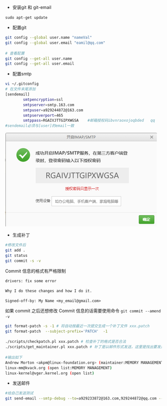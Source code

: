 - 安装git 和 git-email

`sudo apt-get update`

- 配置git

```bash
git config --global user.name "nameVal"
git config --global user.email "eamil@qq.com"

# 查看配置
git config --get-all user.name
git config --get-all user.email
```

- 配置smtp

```bash
vi ~/.gitconfig
# 在文件末尾添加
[sendemail]
        smtpencryption=ssl
        smtpserver=smtp.163.com
        smtpuser=a929244872@163.com
        smtpserverport=465
        smtppass=RGAIVJTTGIPXWGSA    #邮箱授权码ibvnraoxojoqbded   qq
#sendemail必须与[user]的email一致
```

![](./image/1.PNG)

- 生成补丁

```bash
#修改文件后
git add .
git status
git commit -s -v

```

Commit 信息的格式有严格限制

```
drivers: fix some error

Why I do these changes and how I do it.

Signed-off-by: My Name <my_email@gmail.com>
```

如果 commit 之后还想修改 Commit 信息的话需要使用命令 `git commit --amend -v`

```bash
git format-patch -s -1 # 将自动按最近一次提交生成一个补丁文件 xxx.patch
git format-patch  --subject-prefix='PATCH'  -1

./scripts/checkpatch.pl xxx.patch # 检查补丁的格式是否合法
./scripts/get_maintainer.pl xxx.patch # 补丁是以邮件形式发送，这里是找出要发送的邮箱

#输出如下
Andrew Morton <akpm@linux-foundation.org> (maintainer:MEMORY MANAGEMENT)
linux-mm@kvack.org (open list:MEMORY MANAGEMENT)
linux-kernel@vger.kernel.org (open list)
```

- 发送邮件

```bash
#给自己发送测试
git send-email --smtp-debug --to=a929233872@163.com,929244872@qq.com --cc=929244872@qq.com 0001-mm-fix-some-error.patch
```
